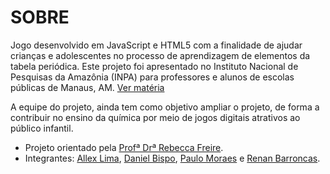 ﻿# SOBRE #

Jogo desenvolvido em JavaScript e HTML5 com a finalidade de ajudar crianças e adolescentes no processo de aprendizagem de elementos da tabela periódica. Este projeto foi apresentado no Instituto Nacional de Pesquisas da Amazônia (INPA) para professores e alunos de escolas públicas de Manaus, AM. [Ver matéria](http://portal.inpa.gov.br/index.php/component/content/article?id=2350)

A equipe do projeto, ainda tem como objetivo  ampliar o projeto, de forma a contribuir no ensino da química por meio de jogos digitais atrativos ao público infantil. 

* Projeto orientado pela [Profª Drª Rebecca Freire](http://buscatextual.cnpq.br/buscatextual/visualizacv.do?id=K4767082U3).
* Integrantes: [Allex Lima](http://www.allexlima.com), [Daniel Bispo](http://buscatextual.cnpq.br/buscatextual/visualizacv.do?id=K8477631J3), [Paulo Moraes](http://pauloigormoraes.github.io/) e [Renan Barroncas](https://github.com/renanbarroncas).
